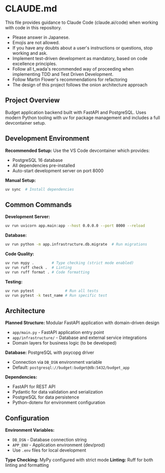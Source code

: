 # CLAUDE.md

This file provides guidance to Claude Code (claude.ai/code) when working with code in this repository.


- Please answer in Japanese.
- Emojis are not allowed.
- If you have any doubts about a user's instructions or questions, stop working and ask.
- Implement test-driven development as mandatory, based on code excellence principles.
- Follow all t_wada's recommended way of proceeding when implementing TDD and Test Driven Development.
- Follow Martin Flower's recommendations for refactoring
- The design of this project follows the onion architecture approach

## Project Overview

Budget application backend built with FastAPI and PostgreSQL. Uses modern Python tooling with uv for package management and includes a full devcontainer setup.

## Development Environment

**Recommended Setup:** Use the VS Code devcontainer which provides:
- PostgreSQL 16 database
- All dependencies pre-installed
- Auto-start development server on port 8000

**Manual Setup:**
```bash
uv sync  # Install dependencies
```

## Common Commands

**Development Server:**
```bash
uv run uvicorn app.main:app --host 0.0.0.0 --port 8000 --reload
```

**Database:**
```bash
uv run python -m app.infrastructure.db.migrate  # Run migrations
```

**Code Quality:**
```bash
uv run mypy .        # Type checking (strict mode enabled)
uv run ruff check .  # Linting
uv run ruff format . # Code formatting
```

**Testing:**
```bash
uv run pytest              # Run all tests
uv run pytest -k test_name # Run specific test
```

## Architecture

**Planned Structure:** Modular FastAPI application with domain-driven design
- `app/main.py` - FastAPI application entry point
- `app/infrastructure/` - Database and external service integrations
- Domain layers for business logic (to be developed)

**Database:** PostgreSQL with psycopg driver
- Connection via `DB_DSN` environment variable
- Default: `postgresql://budget:budget@db:5432/budget_app`

**Dependencies:**
- FastAPI for REST API
- Pydantic for data validation and serialization
- PostgreSQL for data persistence
- Python-dotenv for environment configuration

## Configuration

**Environment Variables:**
- `DB_DSN` - Database connection string
- `APP_ENV` - Application environment (dev/prod)
- Use `.env` files for local development

**Type Checking:** MyPy configured with strict mode
**Linting:** Ruff for both linting and formatting
